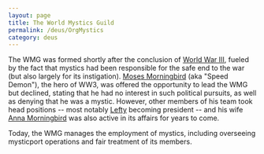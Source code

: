 ```yaml
---
layout: page
title: The World Mystics Guild
permalink: /deus/OrgMystics
category: deus
---
```

The WMG was formed shortly after the conclusion of [World War III](Timeline), fueled by the fact that mystics had been responsible for the safe end to the war (but also largely for its instigation). [Moses Morningbird](NPCMoses) (aka &quot;Speed Demon&quot;), the hero of WW3, was offered the opportunity to lead the WMG but declined, stating that he had no interest in such political pursuits, as well as denying that he was a mystic. However, other members of his team took head positions -- most notably [Lefty](NPCLefty) becoming president -- and his wife [Anna Morningbird](NPCAnna) was also active in its affairs for years to come.

Today, the WMG manages the employment of mystics, including overseeing mysticport operations and fair treatment of its members.
